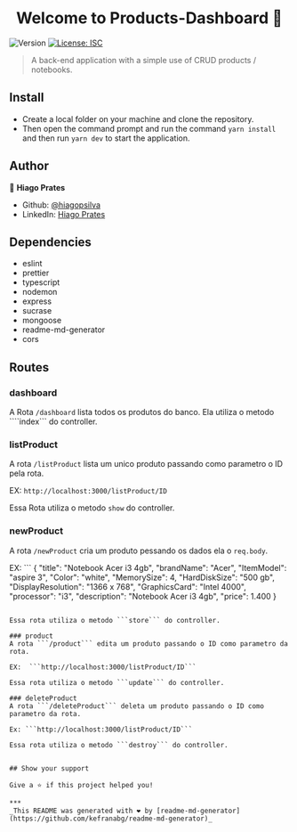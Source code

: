 <h1 align="center">Welcome to Products-Dashboard 👋</h1>
<p>
  <img alt="Version" src="https://img.shields.io/badge/version-1.0.0-blue.svg?cacheSeconds=2592000" />
  <a href="#" target="_blank">
    <img alt="License: ISC" src="https://img.shields.io/badge/License-ISC-yellow.svg" />
  </a>
</p>

> A back-end application with a simple use of CRUD products / notebooks.

## Install

* Create a local folder on your machine and clone the repository.
* Then open the command prompt and run the command ```yarn install``` and then run ```yarn dev``` to start the application.

## Author

👤 **Hiago Prates**

* Github: [@hiagopsilva](https://github.com/hiagopsilva)
* LinkedIn: [Hiago Prates](https://www.linkedin.com/in/hiago-prates-04902b132/)

## Dependencies 
  * eslint
  * prettier
  * typescript
  * nodemon
  * express
  * sucrase
  * mongoose
  * readme-md-generator
  * cors

## Routes

### dashboard 
 A Rota ```/dashboard``` lista todos os produtos do banco. Ela utiliza o metodo ````index``` do controller.

### listProduct 
  A rota ```/listProduct``` lista um unico produto passando como parametro o ID pela rota. 
  
EX: ```http://localhost:3000/listProduct/ID``` 

Essa Rota utiliza o metodo ```show``` do controller.

### newProduct 
  A rota ```/newProduct``` cria um produto pessando os dados ela o ```req.body```.

  EX: ``` 
  {
    "title": "Notebook Acer i3 4gb",
    "brandName": "Acer",
    "ItemModel": "aspire 3",
    "Color": "white",
    "MemorySize": 4,
    "HardDiskSize": "500 gb",
    "DisplayResolution": "1366 x 768",
    "GraphicsCard": "Intel 4000",
    "processor": "i3",
    "description": "Notebook Acer i3 4gb",
    "price": 1.400
  }
  ``` 
  
  Essa rota utiliza o metodo ```store``` do controller.

### product
  A rota ```/product``` edita um produto passando o ID como parametro da rota.
  
  EX:  ```http://localhost:3000/listProduct/ID```

  Essa rota utiliza o metodo ```update``` do controller.

### deleteProduct
  A rota ```/deleteProduct``` deleta um produto passando o ID como parametro da rota.
  
  Ex: ```http://localhost:3000/listProduct/ID```
  
  Essa rota utiliza o metodo ```destroy``` do controller.


## Show your support

Give a ⭐️ if this project helped you!

***
_This README was generated with ❤️ by [readme-md-generator](https://github.com/kefranabg/readme-md-generator)_
